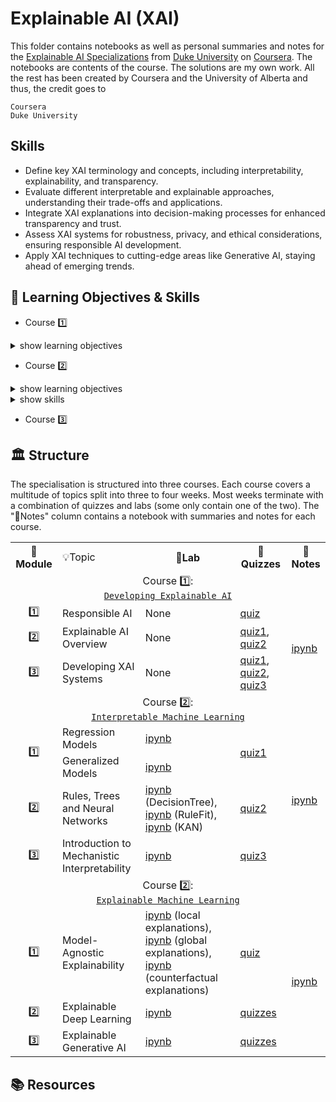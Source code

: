 # Explainable AI (XAI)

This folder contains notebooks as well as personal summaries and notes for the [Explainable AI Specializations](https://www.coursera.org/specializations/explainable-artificial-intelligence-xai) from [Duke University](https://duke.edu/) on [Coursera](https://www.coursera.org/). The notebooks are contents of the course. The solutions are my own work. All the rest has been created by Coursera and the University of Alberta and thus, the credit goes to

```
Coursera
Duke University
```

## Skills 

- Define key XAI terminology and concepts, including interpretability, explainability, and transparency.
- Evaluate different interpretable and explainable approaches, understanding their trade-offs and applications.
- Integrate XAI explanations into decision-making processes for enhanced transparency and trust.
- Assess XAI systems for robustness, privacy, and ethical considerations, ensuring responsible AI development.
- Apply XAI techniques to cutting-edge areas like Generative AI, staying ahead of emerging trends.

## 🎯 Learning Objectives & Skills

- Course 1️⃣ 

<details>
  <summary>show learning objectives</summary>

```
    Module 1
    - Differentiate interpretability, explainability, and transparency in AI
    - Identify algorithmic bias
    - Critically examine ethical considerations in the context of responsible AI
    Module 2
    - Describe XAI techniques and approaches
    - Examine the trade-offs and challenges in developing XAI systems
    - Identify emerging trends in applying XAI to Generative AI
    Module 3
    - Integrate XAI explanations into decision-making processes
    - Describe considerations for the evaluation of XAI systems
    - Identify ways to ensure robustness and privacy in XAI systems
```

</details>

- Course 2️⃣ 

<details>
  <summary>show learning objectives</summary>

```
    - Describe interpretable machine learning and differentiate between interpretability and explainability.
    - Explain and implement regression models in Python.
    - Demonstrate knowledge of generalized models in Python. 
```

</details>

<details>
  <summary>show skills</summary>

```
    - Describe interpretable machine learning and differentiate between interpretability and explainability. 
    - Explain and implement regression models in Python.
    - Demonstrate knowledge of generalized models in Python.
    - Explain and implement decision trees in Python.
    - Demonstrate knowledge of decision rules in Python.
    - Define and explain neural network interpretable model approaches, including prototype-based networks, monotonic networks, and Kolmogorov-Arnold networks.
    - Explain foundational Mechanistic Interpretability concepts, including features and circuits.
    - Describe the Superposition Hypothesis.
    - Define Representation Learning and be able to analyze current research on scaling Representation Learning to LLMs. 
```

</details>

- Course 3️⃣ 

## 🏛️ Structure

The specialisation is structured into three courses. Each course covers a multitude of topics split into three to four weeks. Most weeks terminate with a combination of quizzes and labs (some only contain one of the two). The "📖Notes" column contains a notebook with summaries and notes for each course.

<table>
  <tr>
    <th>📅Module</th>
    <td>💡Topic</td>
    <th>🔬Lab</th>
    <th>📝Quizzes</th>
    <th>📖Notes</th>
  </tr>
  <!-- 
  ------------------------------------------------------------ -->
  <!-- COURSE 1 -->                
  <!-- ------------------------------------------------------------ -->
  <tr>
    <td colspan="5" align="center">
      Course 1️⃣:<br><a href="https://github.com/PeeteKeesel/coursera-summaries/blob/main/specializations/explainable_ai/course1_developing_explainable_ai">
        <code>Developing Explainable AI</code>
      </a>     
    </td>
  </tr>
  <tr>
    <td rowspan="1" align="center">1️⃣</td>
    <td>Responsible AI</td>
    <td>None</td>
    <td rowspan="1">
        <a href="https://github.com/PeeteKeesel/coursera-summaries/blob/main/specializations/explainable_ai/course1_developing_explainable_ai/quiz_module1.md">quiz</a>
    </td>
    <td rowspan="3">
        <a href="https://github.com/PeeteKeesel/coursera-summaries/blob/main/specializations/explainable_ai/course1_developing_explainable_ai/C1_Notes.ipynb">ipynb</a>  
    </td>
  </tr>
  <tr>
    <td rowspan="1" align="center">2️⃣</td>
    <td>Explainable AI Overview</td>
    <td>None</td>
    <td rowspan="1">
        <a href="https://github.com/PeeteKeesel/coursera-summaries/blob/main/specializations/explainable_ai/course1_developing_explainable_ai/quiz_module2.md">quiz1</a>, <a href="https://github.com/PeeteKeesel/coursera-summaries/blob/main/specializations/explainable_ai/course1_developing_explainable_ai/quiz_module2_2.md">quiz2</a>
    </td>
  </tr> 
  <tr>
    <td rowspan="1" align="center">3️⃣</td>
    <td>Developing XAI Systems</td>
    <td>None</td>
    <td rowspan="1">
        <a href="https://github.com/PeeteKeesel/coursera-summaries/blob/main/specializations/explainable_ai/course1_developing_explainable_ai/quiz_module3.md">quiz1</a>, <a href="https://github.com/PeeteKeesel/coursera-summaries/blob/main/specializations/explainable_ai/course1_developing_explainable_ai/quiz_module3_2.md">quiz2</a>, <a href="https://github.com/PeeteKeesel/coursera-summaries/blob/main/specializations/explainable_ai/course1_developing_explainable_ai/quiz_module3_3.md">quiz3</a>
    </td>
  </tr> 
  <!-- ------------------------------------------------------------ -->
  <!-- COURSE 2 : Interpretable Machine Learning -->                
  <!-- ------------------------------------------------------------ -->
  <tr>
    <td colspan="5" align="center">
      Course 2️⃣:<br><a href="https://github.com/PeeteKeesel/coursera-summaries/blob/main/specializations/explainable_ai/course2_interpretable_machine_learning">
        <code>Interpretable Machine Learning</code>
      </a>     
    </td>
  </tr>   
  <tr>
    <td rowspan="2" align="center">1️⃣</td>
    <td>Regression Models</td>
    <td><a href="https://github.com/PeeteKeesel/coursera-summaries/blob/main/specializations/explainable_ai/course2_interpretable_machine_learning/C2_M1_1_regression_interpretability.ipynb">ipynb</a></td>
    <td rowspan="2">
        <a href="https://github.com/PeeteKeesel/coursera-summaries/blob/main/specializations/explainable_ai/course2_interpretable_machine_learning/quizzes/quiz_module1.md">quiz1</a>
    </td>
    <td rowspan="4">
        <a href="https://github.com/PeeteKeesel/coursera-summaries/blob/main/specializations/explainable_ai/course2_interpretable_machine_learning/C2_Notes.ipynb">ipynb</a>    
    </td>     
  </tr>
  <tr>
    <td>Generalized Models</td>
    <td><a href="https://github.com/PeeteKeesel/coursera-summaries/blob/main/specializations/explainable_ai/course2_interpretable_machine_learning/C2_M1_2_generalized_models_interpretability.ipynb">ipynb</a></td>
  </tr>  
  <tr>
    <td rowspan="1" align="center">2️⃣</td>
    <td>Rules, Trees and Neural Networks</td>
    <td>
      <a href="https://github.com/PeeteKeesel/coursera-summaries/blob/main/specializations/explainable_ai/course2_interpretable_machine_learning/C2_M2_1_decision_tree_interpretability.ipynb">ipynb</a> (DecisionTree), <a href="https://github.com/PeeteKeesel/coursera-summaries/blob/main/specializations/explainable_ai/course2_interpretable_machine_learning/C2_M2_2_rulefit_interpretability.ipynb">ipynb</a> (RuleFit), <a href="https://github.com/PeeteKeesel/coursera-summaries/blob/main/specializations/explainable_ai/course2_interpretable_machine_learning/C2_M2_3_kan_interpretability.ipynb">ipynb</a> (KAN)
    </td>
    <td rowspan="1">
        <a href="https://github.com/PeeteKeesel/coursera-summaries/blob/main/specializations/explainable_ai/course2_interpretable_machine_learning/quizzes/quiz_module2.md">quiz2</a>
    </td> 
  </tr> 
  <tr>
    <td rowspan="1" align="center">3️⃣</td>
    <td>Introduction to Mechanistic Interpretability</td>
    <td><a href="https://github.com/PeeteKeesel/coursera-summaries/blob/main/specializations/explainable_ai/course2_interpretable_machine_learning/C2_M3_1_Main_Demo.ipynb">ipynb</a></td>
    <td rowspan="1">
        <a href="https://github.com/PeeteKeesel/coursera-summaries/blob/main/specializations/explainable_ai/course2_interpretable_machine_learning/quizzes/quiz_module3.md">quiz3</a>
    </td>   
  </tr> 
  <!-- ------------------------------------------------------------ -->
  <!-- COURSE 3 : Interpretable Machine Learning -->                
  <!-- ------------------------------------------------------------ -->
  <tr>
    <td colspan="5" align="center">
      Course 2️⃣:<br><a href="https://github.com/PeeteKeesel/coursera-summaries/blob/main/specializations/explainable_ai/course3_explainable_machine_learning">
        <code>Explainable Machine Learning</code>
      </a>     
    </td>
  </tr> 
  <tr>
    <td rowspan="1" align="center">1️⃣</td>
    <td>Model-Agnostic Explainability</td>
    <td>
      <a href="https://github.com/PeeteKeesel/coursera-summaries/blob/main/specializations/explainable_ai/course3_explainable_machine_learning/M1_1_local_explanations.ipynb">ipynb</a> (local explanations), <a href="https://github.com/PeeteKeesel/coursera-summaries/blob/main/specializations/explainable_ai/course3_explainable_machine_learning/M1_2_global_explanations.ipynb">ipynb</a> (global explanations), <a href="https://github.com/PeeteKeesel/coursera-summaries/blob/main/specializations/explainable_ai/course3_explainable_machine_learning/M1_3_counterfactul_explanations.ipynb">ipynb</a> (counterfactual explanations)
    </td>
    <td rowspan="1">
        <a href="https://github.com/PeeteKeesel/coursera-summaries/blob/main/specializations/explainable_ai/course3_explainable_machine_learning/quizzes/quiz_module1.md">quiz</a>
    </td>
    <td rowspan="3">
        <a href="https://github.com/PeeteKeesel/coursera-summaries/blob/main/specializations/explainable_ai/course3_explainable_machine_learning/C3_Notes.ipynb">ipynb</a>    
    </td>  
  </tr>
  <tr>
    <td rowspan="1" align="center">2️⃣</td>
    <td>Explainable Deep Learning</td>
    <td><a href="https://github.com/PeeteKeesel/coursera-summaries/blob/main/specializations/explainable_ai/course3_explainable_machine_learning/M2_1_saliency_maps.ipynb">ipynb</a></td>
    <td rowspan="1">
        <a href="https://github.com/PeeteKeesel/coursera-summaries/blob/main/specializations/explainable_ai/course3_explainable_machine_learning/quizzes/quiz_module2.md">quizzes</a>
    </td>
  </tr>
  <tr>
    <td rowspan="1" align="center">3️⃣</td>
    <td>Explainable Generative AI</td>
    <td><a href="https://github.com/PeeteKeesel/coursera-summaries/blob/main/specializations/explainable_ai/course3_explainable_machine_learning/C2W1_Assignment.ipynb">ipynb</a></td>
    <td rowspan="1">
        <a href="https://github.com/PeeteKeesel/coursera-summaries/blob/main/specializations/explainable_ai/course3_explainable_machine_learning/quizzes/quiz_module3.md">quizzes</a>
    </td>
  </tr>                
</table>

## 📚 Resources